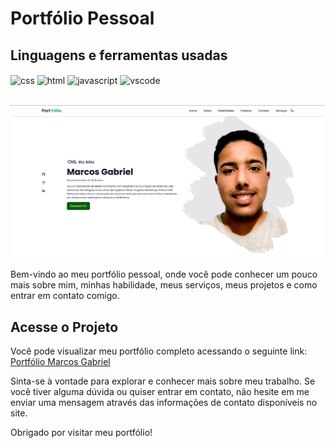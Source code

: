 # Portfólio Pessoal

## Linguagens e ferramentas  usadas
<div >
    <img align="center" alt="css" src="https://img.shields.io/badge/CSS-239120?&style=for-the-badge&logo=css3&logoColor=white">
    <img align="center" alt="html" src="https://img.shields.io/badge/HTML-239120?style=for-the-badge&logo=html5&logoColor=white">
    <img align="center" alt="javascript" src="https://img.shields.io/badge/JavaScript-F7DF1E?style=for-the-badge&logo=javascript&logoColor=black">
    <img align="center" alt="vscode" src="https://img.shields.io/badge/Visual_Studio_Code-0078D4?style=for-the-badge&logo=visual%20studio%20code&logoColor=white">
</div><br/>

![Portfólio](https://github.com/Marcos-Gabriell/Portif-lio-/blob/main/img/projec.png)

Bem-vindo ao meu portfólio pessoal, onde você pode conhecer um pouco mais sobre mim, minhas habilidade, meus serviços, meus projetos e como entrar em contato comigo.

## Acesse o Projeto

Você pode visualizar meu portfólio completo acessando o seguinte link: [Portfólio Marcos Gabriel](https://marcosgabriel.vercel.app/)

Sinta-se à vontade para explorar e conhecer mais sobre meu trabalho. Se você tiver alguma dúvida ou quiser entrar em contato, não hesite em me enviar uma mensagem através das informações de contato disponíveis no site.

Obrigado por visitar meu portfólio!
